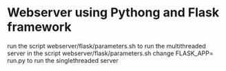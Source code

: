 # Webserver using Pythong and Flask framework

run the script webserver/flask/parameters.sh to run the multithreaded server
in the script webserver/flask/parameters.sh change FLASK_APP= run.py to run the singlethreaded server
